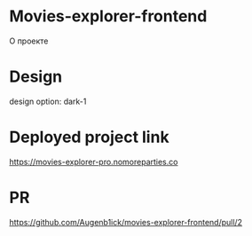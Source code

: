 # Movies-explorer-frontend

О проекте

# Design

design option: dark-1

# Deployed project link

https://movies-explorer-pro.nomoreparties.co

# PR

https://github.com/Augenb1ick/movies-explorer-frontend/pull/2
